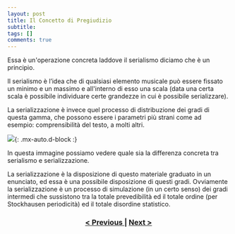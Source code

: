 ```yaml
---
layout: post
title: Il Concetto di Pregiudizio
subtitle:
tags: []
comments: true
---
```


Essa è un'operazione concreta laddove il serialismo diciamo che è un principio.

Il serialismo è l’idea che di qualsiasi elemento musicale può essere fissato un minimo e un massimo e all'interno di esso una scala (data una certa scala è possibile individuare certe grandezze in cui è possibile serializzare).

La serializzazione è invece quel processo di distribuzione dei gradi di questa gamma, che possono essere i parametri più strani come ad esempio: comprensibilità del testo, a molti altri.

![](https://velitch.github.io/velitch/assets/img/learn/il_paradigma_di_stockhausen/fig14.png){: .mx-auto.d-block :}

In questa immagine possiamo vedere quale sia la differenza concreta tra serialismo e serializzazione.

La serializzazione è la disposizione di questo materiale graduato in un enunciato, ed essa è una possibile disposizione di questi gradi. Ovviamente la serializzazione è un processo di simulazione (in un certo senso) dei gradi intermedi che sussistono tra la totale prevedibilità ed il totale ordine (per Stockhausen periodicità) ed il totale disordine statistico.

<h3 style="text-align:center">
<a href="https://velitch.github.io/velitch/2021-11-02-06_00_generalizzazioni_principi_costruttivi/">< Previous </a>
|
<a href="https://velitch.github.io/velitch/2021-11-02-06_02_genesi_della_forma/">Next ></a>
</h3>
